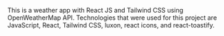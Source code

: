 This is a weather app with React JS and Tailwind CSS using OpenWeatherMap API. Technologies that were used for this project are JavaScript, React, Tailwind CSS, luxon, react icons, and react-toastify.
